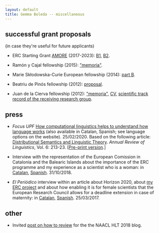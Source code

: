 ```yaml
---
layout: default
title: Gemma Boleda -- miscellaneous
---
```


## successful grant proposals

(in case they're useful for future applicants)

- ERC Starting Grant [AMORE](https://www.upf.edu/web/amore) (2017-2023): [B1](proposals/B1-AMORE-ERC_StG_2016-def.pdf), [B2](proposals/B2-AMORE-ERC_StG_2016-def.pdf).

- Ramón y Cajal fellowship (2015): ["memoria"](proposals/2015_memoria_lineas_invest_investigadores_ryc_MINECO-gboleda-sub.pdf).

- Marie Skłodowska-Curie European fellowship (2014): [part B](proposals/gboleda-1.MSCA-IF-EF-ST-Part-B-final.pdf).

- Beatriu de Pinós fellowship (2012): [proposal](proposals/annex__bp_2010_mod_a_(ii)GBT_v3.pdf).

- Juan de la Cierva fellowship (2012): ["memoria"](proposals/memoria-jdc07-gbt-english.pdf), [CV](proposals/cv-jd-c07-gbt.pdf), [scientific track record of the receiving research group](proposals/historial-jdc07-gbt-english.pdf).

## press

- _Focus UPF_  [How computational linguistics helps to understand how language works](https://www.upf.edu/web/focus/inici/-/asset_publisher/HmdVwKrOeKpM/content/id/232783382/maximized) (also available in Catalan, Spanish; see language options on the website). 25/02/2020. Based on the following article: [Distributional Semantics and Linguistic Theory](http://www.annualreviews.org/eprint/49J5VEMAMTAXAHVCUVDF/full/10.1146/annurev-linguistics-011619-030303). _Annual Review of Linguistics_, Vol. 6: 213-23. [[Pre-print version](https://arxiv.org/pdf/1905.01896.pdf).]

- Interview with the representation of the European Comission in Catalonia and the Balearic Islands about the importance of the ERC programme and my experience as a scientist who is a woman: in [Catalan](https://ec.europa.eu/spain/barcelona/news/els-programes-de-la-ue-han-representat-un-salt-qualitatiu-en-la-recerca-que-es-pot-fer-europa_ca), [Spanish](https://ec.europa.eu/spain/barcelona/news/els-programes-de-la-ue-han-representat-un-salt-qualitatiu-en-la-recerca-que-es-pot-fer-europa_es). 31/10/2018.

- _El Periódico_ interview within an article about Horizon 2020, about [my ERC project](https://www.upf.edu/web/amore) and about how enabling it is for female scientists that the European Research Council allows for a deadline extension in case of maternity: in [Catalan](https://www.elperiodico.cat/ca/ciencia/20170325/tres-investigadors-que-treballen-projectes-innovadors-financats-ue-expliquen-les-seves-experiencies-5923169), [Spanish](https://www.elperiodico.com/es/ciencia/20170325/tres-investigadores-que-trabajan-proyectos-innovadores-financiados-ue-explican-sus-experiencias-5923169). 25/03/2017.

## other

- Invited [post on how to review](https://naacl2018.wordpress.com/2018/01/04/reviewing-advice-by-gemma-boleda/) for the the NAACL HLT 2018 blog.
